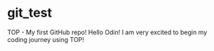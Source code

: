 # git_test
TOP - My first GitHub repo!
Hello Odin!
I am very excited to begin my coding journey using TOP!